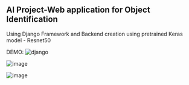 ## AI Project-Web application for Object Identification

Using Django Framework and Backend creation using pretrained Keras model - Resnet50

DEMO:
![django](https://user-images.githubusercontent.com/65455645/103985791-9b34fd80-51af-11eb-8b9c-53751ff7525a.gif)



![image](https://user-images.githubusercontent.com/65455645/101255828-26504d00-3745-11eb-8d59-1b79d1997f82.png)


![image](https://user-images.githubusercontent.com/65455645/101256916-88a94d80-3745-11eb-9ebd-2efc6f720817.png)

